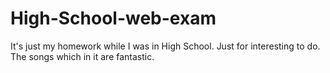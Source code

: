 # High-School-web-exam

It's just my homework while I was in High School.
Just for interesting to do.
The songs which in it are fantastic.
